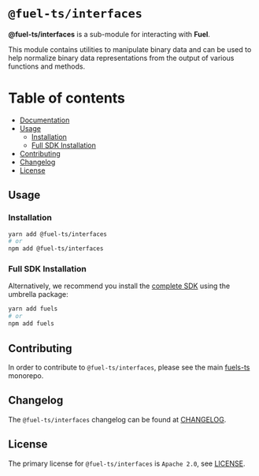 # `@fuel-ts/interfaces`

**@fuel-ts/interfaces** is a sub-module for interacting with **Fuel**.

This module contains utilities to manipulate binary data and can be used to help normalize binary data representations from the output of various functions and methods.

# Table of contents

- [Documentation](#documentation)
- [Usage](#usage)
  - [Installation](#installation)
  - [Full SDK Installation](#full-sdk-installation)
- [Contributing](#contributing)
- [Changelog](#changelog)
- [License](#license)

## Usage

### Installation

```sh
yarn add @fuel-ts/interfaces
# or
npm add @fuel-ts/interfaces
```

### Full SDK Installation

Alternatively, we recommend you install the [complete SDK](https://github.com/FuelLabs/fuels-ts) using the umbrella package:

```sh
yarn add fuels
# or
npm add fuels
```

## Contributing

In order to contribute to `@fuel-ts/interfaces`, please see the main [fuels-ts](https://github.com/FuelLabs/fuels-ts) monorepo.

## Changelog

The `@fuel-ts/interfaces` changelog can be found at [CHANGELOG](./CHANGELOG.md).

## License

The primary license for `@fuel-ts/interfaces` is `Apache 2.0`, see [LICENSE](./LICENSE).
